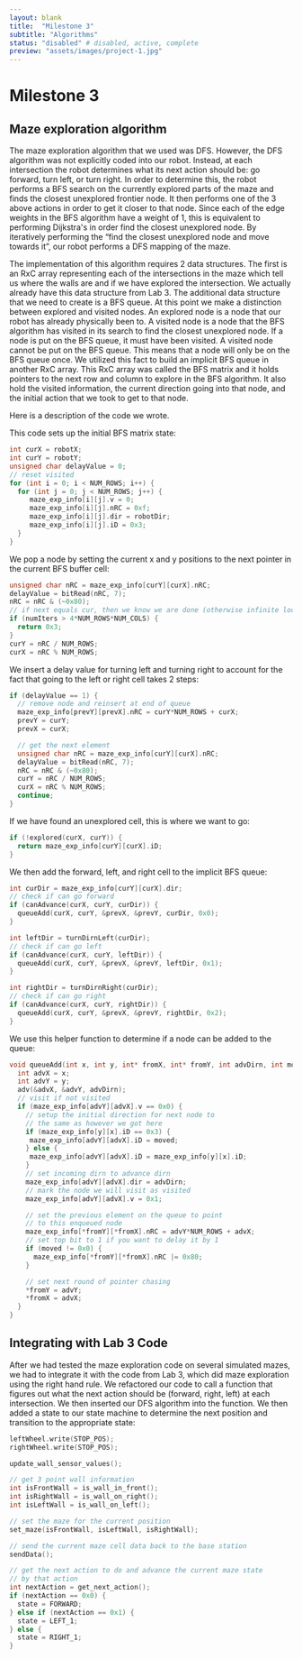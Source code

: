 ```yaml
---
layout: blank
title:  "Milestone 3"
subtitle: "Algorithms"
status: "disabled" # disabled, active, complete
preview: "assets/images/project-1.jpg"
---
```


# Milestone 3

## Maze exploration algorithm

The maze exploration algorithm that we used was DFS. However, the DFS algorithm was not explicitly coded into our robot. Instead, at each intersection the robot determines what its next action should be: go forward, turn left, or turn right. In order to determine this, the robot performs a BFS search on the currently explored parts of the maze and finds the closest unexplored frontier node. It then performs one of the 3 above actions in order to get it closer to that node. Since each of the edge weights in the BFS algorithm have a weight of 1, this is equivalent to performing Dijkstra's in order find the closest unexplored node. By iteratively performing the “find the closest unexplored node and move towards it”, our robot performs a DFS mapping of the maze.

The implementation of this algorithm requires 2 data structures. The first is an RxC array representing each of the intersections in the maze which tell us where the walls are and if we have explored the intersection. We actually already have this data structure from Lab 3. The additional data structure that we need to create is a BFS queue. At this point we make a distinction between explored and visited nodes. An explored node is a node that our robot has already physically been to. A visited node is a node that the BFS algorithm has visited in its search to find the closest unexplored node. If a node is put on the BFS queue, it must have been visited. A visited node cannot be put on the BFS queue. This means that a node will only be on the BFS queue once. We utilized this fact to build an implicit BFS queue in another RxC array. This RxC array was called the BFS matrix and it holds pointers to the next row and column to explore in the BFS algorithm. It also hold the visited information, the current direction going into that node, and the initial action that we took to get to that node.

Here is a description of the code we wrote.


This code sets up the initial BFS matrix state:

```cpp
int curX = robotX;
int curY = robotY;
unsigned char delayValue = 0;
// reset visited
for (int i = 0; i < NUM_ROWS; i++) {
  for (int j = 0; j < NUM_ROWS; j++) {
     maze_exp_info[i][j].v = 0;
     maze_exp_info[i][j].nRC = 0xf;
     maze_exp_info[i][j].dir = robotDir;
     maze_exp_info[i][j].iD = 0x3;
  }
}
```

We pop a node by setting the current x and y positions to the next pointer in the current BFS buffer cell:

```cpp
unsigned char nRC = maze_exp_info[curY][curX].nRC;
delayValue = bitRead(nRC, 7);
nRC = nRC & (~0x80);
// if next equals cur, then we know we are done (otherwise infinite loop)
if (numIters > 4*NUM_ROWS*NUM_COLS) {
  return 0x3;
}
curY = nRC / NUM_ROWS;
curX = nRC % NUM_ROWS;
```

We insert a delay value for turning left and turning right to account for the fact that going to the left or right cell takes 2 steps:

```cpp
if (delayValue == 1) {
  // remove node and reinsert at end of queue
  maze_exp_info[prevY][prevX].nRC = curY*NUM_ROWS + curX;
  prevY = curY;
  prevX = curX;

  // get the next element
  unsigned char nRC = maze_exp_info[curY][curX].nRC;
  delayValue = bitRead(nRC, 7);
  nRC = nRC & (~0x80);
  curY = nRC / NUM_ROWS;
  curX = nRC % NUM_ROWS;
  continue;
}
```

If we have found an unexplored cell, this is where we want to go:

```cpp
if (!explored(curX, curY)) {
  return maze_exp_info[curY][curX].iD;
}
```

We then add the forward, left, and right cell to the implicit BFS queue:

```cpp
int curDir = maze_exp_info[curY][curX].dir;
// check if can go forward
if (canAdvance(curX, curY, curDir)) {
  queueAdd(curX, curY, &prevX, &prevY, curDir, 0x0);
}

int leftDir = turnDirnLeft(curDir);
// check if can go left
if (canAdvance(curX, curY, leftDir)) {
  queueAdd(curX, curY, &prevX, &prevY, leftDir, 0x1);
}

int rightDir = turnDirnRight(curDir);
// check if can go right
if (canAdvance(curX, curY, rightDir)) {
  queueAdd(curX, curY, &prevX, &prevY, rightDir, 0x2);
}
```

We use this helper function to determine if a node can be added to the queue:

```cpp
void queueAdd(int x, int y, int* fromX, int* fromY, int advDirn, int moved) {
  int advX = x;
  int advY = y;
  adv(&advX, &advY, advDirn);
  // visit if not visited
  if (maze_exp_info[advY][advX].v == 0x0) {
    // setup the initial direction for next node to 
    // the same as however we got here
    if (maze_exp_info[y][x].iD == 0x3) {
     maze_exp_info[advY][advX].iD = moved;
    } else {
     maze_exp_info[advY][advX].iD = maze_exp_info[y][x].iD; 
    }
    // set incoming dirn to advance dirn
    maze_exp_info[advY][advX].dir = advDirn;
    // mark the node we will visit as visited
    maze_exp_info[advY][advX].v = 0x1;

    // set the previous element on the queue to point
    // to this enqueued node
    maze_exp_info[*fromY][*fromX].nRC = advY*NUM_ROWS + advX;
    // set top bit to 1 if you want to delay it by 1
    if (moved != 0x0) {
      maze_exp_info[*fromY][*fromX].nRC |= 0x80;
    }

    // set next round of pointer chasing
    *fromY = advY;
    *fromX = advX; 
  }
}
```

## Integrating with Lab 3 Code

After we had tested the maze exploration code on several simulated mazes, we had to integrate it with the code from Lab 3, which did maze exploration using the right hand rule. We refactored our code to call a function that figures out what the next action should be (forward, right, left) at each intersection. We then inserted our DFS algorithm into the function. We then added a state to our state machine to determine the next position and transition to the appropriate state:

```cpp
leftWheel.write(STOP_POS);
rightWheel.write(STOP_POS);

update_wall_sensor_values();

// get 3 point wall information
int isFrontWall = is_wall_in_front();
int isRightWall = is_wall_on_right();
int isLeftWall = is_wall_on_left();

// set the maze for the current position
set_maze(isFrontWall, isLeftWall, isRightWall);

// send the current maze cell data back to the base station
sendData();

// get the next action to do and advance the current maze state
// by that action
int nextAction = get_next_action();
if (nextAction == 0x0) {
  state = FORWARD;
} else if (nextAction == 0x1) {
  state = LEFT_1;
} else {
  state = RIGHT_1;
}
```
